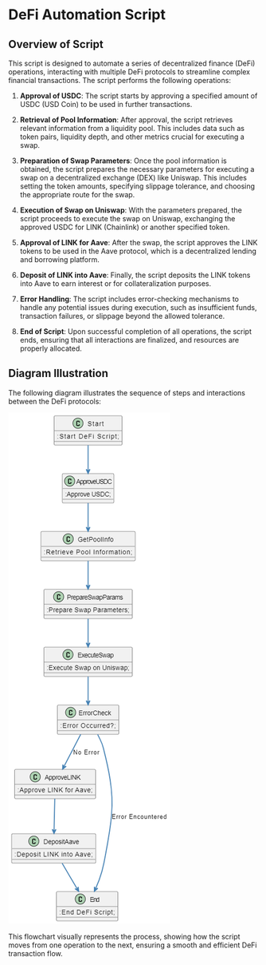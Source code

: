 # DeFi Automation Script

## Overview of Script

This script is designed to automate a series of decentralized finance (DeFi) operations, interacting with multiple DeFi protocols to streamline complex financial transactions. The script performs the following operations:

1. **Approval of USDC**: The script starts by approving a specified amount of USDC (USD Coin) to be used in further transactions.
   
2. **Retrieval of Pool Information**: After approval, the script retrieves relevant information from a liquidity pool. This includes data such as token pairs, liquidity depth, and other metrics crucial for executing a swap.
   
3. **Preparation of Swap Parameters**: Once the pool information is obtained, the script prepares the necessary parameters for executing a swap on a decentralized exchange (DEX) like Uniswap. This includes setting the token amounts, specifying slippage tolerance, and choosing the appropriate route for the swap.

4. **Execution of Swap on Uniswap**: With the parameters prepared, the script proceeds to execute the swap on Uniswap, exchanging the approved USDC for LINK (Chainlink) or another specified token.
   
5. **Approval of LINK for Aave**: After the swap, the script approves the LINK tokens to be used in the Aave protocol, which is a decentralized lending and borrowing platform.
   
6. **Deposit of LINK into Aave**: Finally, the script deposits the LINK tokens into Aave to earn interest or for collateralization purposes.

7. **Error Handling**: The script includes error-checking mechanisms to handle any potential issues during execution, such as insufficient funds, transaction failures, or slippage beyond the allowed tolerance.

8. **End of Script**: Upon successful completion of all operations, the script ends, ensuring that all interactions are finalized, and resources are properly allocated.

## Diagram Illustration

The following diagram illustrates the sequence of steps and interactions between the DeFi protocols:

![Flowchart of DeFi Automation Script](Sampleimage/Image.png)

This flowchart visually represents the process, showing how the script moves from one operation to the next, ensuring a smooth and efficient DeFi transaction flow.
